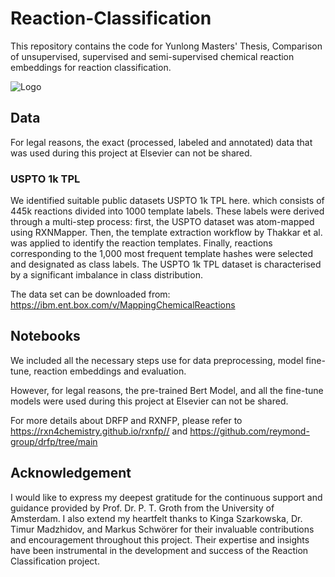 # Reaction-Classification

This repository contains the code for Yunlong Masters' Thesis, Comparison of unsupervised, supervised and semi-supervised chemical reaction embeddings for reaction classification.

![Logo](https://t4.ftcdn.net/jpg/05/63/41/63/240_F_563416386_ruJPhBmQZTDGN90VyCbDFMnVy5sbwkeb.jpg)


## Data

For legal reasons, the exact (processed, labeled and annotated) data that was used during this project at Elsevier can not be shared. 

### USPTO 1k TPL
We identified suitable public datasets USPTO 1k TPL here. which consists of 445k reactions divided into 1000 template labels. These labels were derived through a multi-step process: first, the USPTO dataset was atom-mapped using RXNMapper. Then, the template extraction workflow by Thakkar et al. was applied to identify the reaction templates. Finally, reactions corresponding to the 1,000 most frequent template hashes were selected and designated as class labels. The USPTO 1k TPL dataset is characterised by a significant imbalance in class distribution.

The data set can be downloaded from:
https://ibm.ent.box.com/v/MappingChemicalReactions



## Notebooks

We included all the necessary steps use for data preprocessing, model fine-tune, reaction embeddings and evaluation. 

However, for legal reasons, the pre-trained Bert Model, and all the fine-tune models were used during this project at Elsevier can not be shared. 

For more details about DRFP and RXNFP, please refer to https://rxn4chemistry.github.io/rxnfp// and https://github.com/reymond-group/drfp/tree/main


## Acknowledgement

I would like to express my deepest gratitude for the continuous support and guidance provided by Prof. Dr. P. T. Groth from the University of Amsterdam. I also extend my heartfelt thanks to Kinga Szarkowska, Dr. Timur Madzhidov, and Markus Schwörer for their invaluable contributions and encouragement throughout this project. Their expertise and insights have been instrumental in the development and success of the Reaction Classification project.
